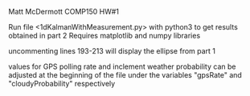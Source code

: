 Matt McDermott
COMP150 HW#1

Run file <1dKalmanWithMeasurement.py> with python3 to get results obtained in part 2
Requires matplotlib and numpy libraries

uncommenting lines 193-213 will display the ellipse from part 1

values for GPS polling rate and inclement weather probability can be adjusted at the beginning of the file under the variables "gpsRate" and "cloudyProbability" respectively